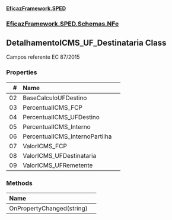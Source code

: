 #### [EficazFramework.SPED](EficazFrameworkSPED.md 'EficazFramework SPED')
### [EficazFramework.SPED.Schemas.NFe](EficazFramework.SPED.Schemas.NFe.md 'EficazFramework.SPED.Schemas.NFe')

## DetalhamentoICMS_UF_Destinataria Class

Campos referente EC 87/2015
### Properties

| # | Name | |
| ---: | :--- | :--- |
| 02 | BaseCalculoUFDestino |  |
| 03 | PercentualICMS_FCP |  |
| 04 | PercentualICMS_UFDestino |  |
| 05 | PercentualICMS_Interno |  |
| 06 | PercentualICMS_InternoPartilha |  |
| 07 | ValorICMS_FCP |  |
| 08 | ValorICMS_UFDestinataria |  |
| 09 | ValorICMS_UFRemetente |  |
### Methods

| Name | |
| :--- | :--- |
| OnPropertyChanged(string) |  |
